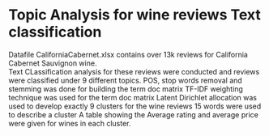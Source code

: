 # Topic Analysis for wine reviews Text classification
Datafile CaliforniaCabernet.xlsx contains over 13k reviews for California Cabernet Sauvignon wine.   
Text CLassification analysis for these reviews were conducted and reviews were classified under 9 different topics.
POS, stop words removal and stemming was done for building the term doc matrix
TF-IDF weighting technique was used for the term doc matrix
Latent Dirichlet allocation was used to develop exactly 9 clusters for the wine reviews
15 words were used to describe a cluster
A table showing the Average rating and average price were given for wines in each cluster.
